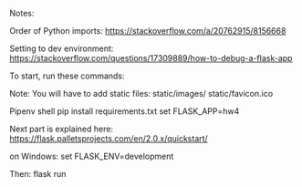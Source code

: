 Notes:

Order of Python imports:
https://stackoverflow.com/a/20762915/8156668

Setting to dev environment: 
https://stackoverflow.com/questions/17309889/how-to-debug-a-flask-app


To start, run these commands:

Note: You will have to add static files:
static/images/
static/favicon.ico

Pipenv shell
pip install requirements.txt
set FLASK_APP=hw4

Next part is explained here:
https://flask.palletsprojects.com/en/2.0.x/quickstart/

on Windows:
set FLASK_ENV=development

Then:
flask run